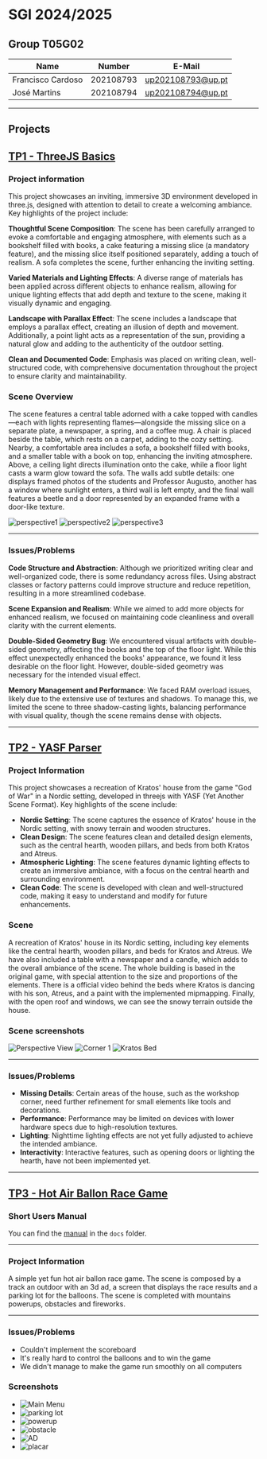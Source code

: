 # SGI 2024/2025

## Group T05G02
| Name              | Number    | E-Mail             |
| ----------------- | --------- | ------------------ |
| Francisco Cardoso | 202108793 | up202108793@up.pt  |
| José Martins      | 202108794 | up202108794@up.pt  |

----

## Projects

## [TP1 - ThreeJS Basics](tp1)

### Project information

This project showcases an inviting, immersive 3D environment developed in three.js, designed with attention to detail to create a welcoming ambiance. Key highlights of the project include:

**Thoughtful Scene Composition**: The scene has been carefully arranged to evoke a comfortable and engaging atmosphere, with elements such as a bookshelf filled with books, a cake featuring a missing slice (a mandatory feature), and the missing slice itself positioned separately, adding a touch of realism. A sofa completes the scene, further enhancing the inviting setting.

**Varied Materials and Lighting Effects**: A diverse range of materials has been applied across different objects to enhance realism, allowing for unique lighting effects that add depth and texture to the scene, making it visually dynamic and engaging.

**Landscape with Parallax Effect**: The scene includes a landscape that employs a parallax effect, creating an illusion of depth and movement. Additionally, a point light acts as a representation of the sun, providing a natural glow and adding to the authenticity of the outdoor setting.

**Clean and Documented Code**: Emphasis was placed on writing clean, well-structured code, with comprehensive documentation throughout the project to ensure clarity and maintainability.

### Scene Overview

The scene features a central table adorned with a cake topped with candles—each with lights representing flames—alongside the missing slice on a separate plate, a newspaper, a spring, and a coffee mug. A chair is placed beside the table, which rests on a carpet, adding to the cozy setting. Nearby, a comfortable area includes a sofa, a bookshelf filled with books, and a smaller table with a book on top, enhancing the inviting atmosphere. Above, a ceiling light directs illumination onto the cake, while a floor light casts a warm glow toward the sofa. The walls add subtle details: one displays framed photos of the students and Professor Augusto, another has a window where sunlight enters, a third wall is left empty, and the final wall features a beetle and a door represented by an expanded frame with a door-like texture.

![perspective1](tp1/imgs/1.png)
![perspective2](tp1/imgs/2.png)
![perspective3](tp1/imgs/3.png)

----
### Issues/Problems

**Code Structure and Abstraction**: Although we prioritized writing clear and well-organized code, there is some redundancy across files. Using abstract classes or factory patterns could improve structure and reduce repetition, resulting in a more streamlined codebase.

**Scene Expansion and Realism**: While we aimed to add more objects for enhanced realism, we focused on maintaining code cleanliness and overall clarity with the current elements.

**Double-Sided Geometry Bug**: We encountered visual artifacts with double-sided geometry, affecting the books and the top of the floor light. While this effect unexpectedly enhanced the books' appearance, we found it less desirable on the floor light. However, double-sided geometry was necessary for the intended visual effect.

**Memory Management and Performance**: We faced RAM overload issues, likely due to the extensive use of textures and shadows. To manage this, we limited the scene to three shadow-casting lights, balancing performance with visual quality, though the scene remains dense with objects.


-----

## [TP2 - YASF Parser](tp2)
### Project Information

This project showcases a recreation of Kratos' house from the game "God of War" in a Nordic setting, developed in threejs with YASF (Yet Another Scene Format). 
Key highlights of the scene include:

- **Nordic Setting**: The scene captures the essence of Kratos' house in the Nordic setting, with snowy terrain and wooden structures.
- **Clean Design**: The scene features clean and detailed design elements, such as the central hearth, wooden pillars, and beds from both Kratos and Atreus.
- **Atmospheric Lighting**: The scene features dynamic lighting effects to create an immersive ambiance, with a focus on the central hearth and surrounding environment.
- **Clean Code**: The scene is developed with clean and well-structured code, making it easy to understand and modify for future enhancements.

### Scene

A recreation of Kratos' house in its Nordic setting, including key elements like the central hearth, wooden pillars, and beds for Kratos and Atreus.
We have also included a table with a newspaper and a candle, which adds to the overall ambiance of the scene.
The whole building is based in the original game, with special attention to the size and proportions of the elements.
There is a official video behind the beds where Kratos is dancing with his son, Atreus, and a paint with the implemented mipmapping.
Finally, with the open roof and windows, we can see the snowy terrain outside the house. 

### Scene screenshots

![Perspective View](./tp2/screenshots/screenshot1.jpg)
![Corner 1](./tp2/screenshots/screenshot2.jpg)
![Kratos Bed](./tp2/screenshots/screenshot3.jpg)

---

### Issues/Problems

- **Missing Details**: Certain areas of the house, such as the workshop corner, need further refinement for small elements like tools and decorations.  
- **Performance**: Performance may be limited on devices with lower hardware specs due to high-resolution textures. 
- **Lighting**: Nighttime lighting effects are not yet fully adjusted to achieve the intended ambiance.  
- **Interactivity**: Interactive features, such as opening doors or lighting the hearth, have not been implemented yet.  

----

## [TP3 - Hot Air Ballon Race Game](tp3)
### Short Users Manual

You can find the [manual](./tp3/docs/SGI%20-%20Vrum%20Vrum.pdf) in the `docs` folder.

----
### Project Information

A simple yet fun hot air ballon race game. The scene is composed by a track an outdoor with an 3d ad, a screen that displays the race results and a parking lot for the balloons. The scene is completed with mountains powerups, obstacles and fireworks.
  
----
### Issues/Problems

- Couldn't implement the scoreboard
- It's really hard to control the balloons and to win the game
- We didn't manage to make the game run smoothly on all computers

### Screenshots

- ![Main Menu](./tp3/screenshots/main_menu.jpeg)
- ![parking lot](./tp3/screenshots/parking_lot.jpeg)
- ![powerup](./tp3/screenshots/powerup.jpeg)
- ![obstacle](./tp3/screenshots/obstacle.jpeg)
- ![AD](./tp3/screenshots/ad.jpeg)
- ![placar](./tp3/screenshots/placar.png)

